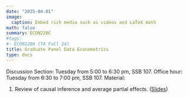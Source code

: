 ```yaml
---
date: "2025-04-01"
image:
  caption: Embed rich media such as videos and LaTeX math
math: false
summary: ECON220C
#tags:
#- ECON120A (TA Fall 24)
title: Graduate Panel Data Econometrics
type: docs
---
```


Discussion Section: Tuesday from 5:00 to 6:30 pm, SSB 107. Office hour: Tuesday from 6:30 to 7:00 pm, SSB 107. Material:
1. Review of causal inference and average partial effects. ([Slides](https://lapobini.github.io/discussion/ECON220C_spring25/ds1.pdf))
